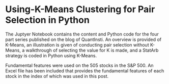 # Using-K-Means Clustering for Pair Selection in Python

The Juptyer Notebook contains the content and Python code for the four part series published on the blog of QuantInsti.
An overview is provided of K-Means, an illustration is given of conducting pair selection without K-Means, a walkthrough of 
selecting the value for K is made, and a StatArb strategy is coded in Python using K-Means.

Fundamental features were used on the 505 stocks in the S&P 500. An Excel file has been included that provides the fundamental
features of each stock in the index of which was used in this post.
